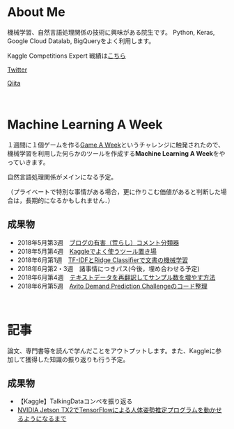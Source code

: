 # About Me

機械学習、自然言語処理関係の技術に興味がある院生です。
Python, Keras, Google Cloud Datalab, BigQueryをよく利用します。

Kaggle Competitions Expert
戦績は[こちら](https://www.kaggle.com/ababa83)

[Twitter](https://twitter.com/ababa893)

[Qiita](https://qiita.com/ababa893)

<br>

# Machine Learning A Week

１週間に１個ゲームを作る[Game A Week](https://www.gamasutra.com/blogs/RamiIsmail/20140226/211807/Game_A_Week_Getting_Experienced_At_Failure.php)というチャレンジに触発されたので、機械学習を利用した何らかのツールを作成する**Machine Learning A Week**をやっていきます。

自然言語処理関係がメインになる予定。

（プライベートで特別な事情がある場合，更に作りこむ価値があると判断した場合は，長期的になるかもしれません．）


## 成果物
- 2018年5月第3週　[ブログの有害（荒らし）コメント分類器](https://github.com/ababa893/blog-toxic-comment-classification)
- 2018年5月第4週　[Kaggleでよく使うツール置き場](https://github.com/ababa893/kaggle-tools) 
- 2018年6月第1週　[TF-IDFとRidge Classifierで文書の機械学習](https://github.com/ababa893/tfidf-ridge)
- 2018年6月第2・3週　諸事情につきパス(今後，埋め合わせる予定)
- 2018年6月第4週　[テキストデータを再翻訳してサンプル数を増やす方法](https://github.com/ababa893/text_augmentation)
- 2018年6月第5週　[Avito Demand Prediction Challengeのコード整理](https://github.com/ababa893/kaggle-avito)

<br>

# 記事

論文、専門書等を読んで学んだことをアウトプットします。また、Kaggleに参加して獲得した知識の振り返りも行う予定。

## 成果物
- 【Kaggle】TalkingDataコンペを振り返る
- [NVIDIA Jetson TX2でTensorFlowによる人体姿勢推定プログラムを動かせるようになるまで](https://qiita.com/ababa893/items/57b43e788d684c380866)

<br>